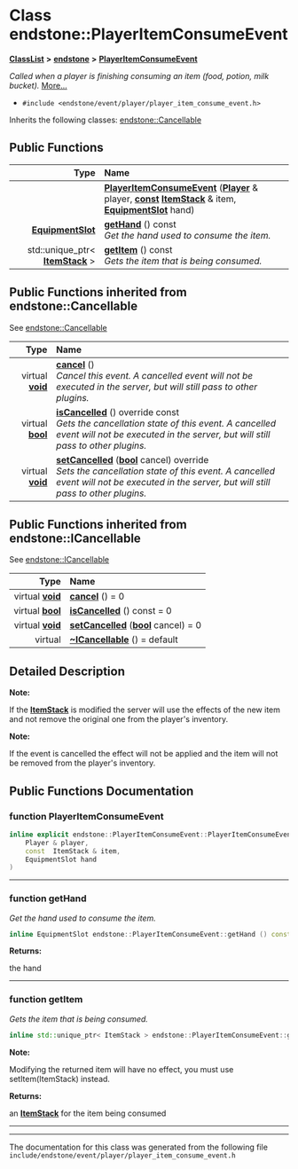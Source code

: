 

# Class endstone::PlayerItemConsumeEvent



[**ClassList**](annotated.md) **>** [**endstone**](namespaceendstone.md) **>** [**PlayerItemConsumeEvent**](classendstone_1_1PlayerItemConsumeEvent.md)



_Called when a player is finishing consuming an item (food, potion, milk bucket)._ [More...](#detailed-description)

* `#include <endstone/event/player/player_item_consume_event.h>`



Inherits the following classes: [endstone::Cancellable](classendstone_1_1Cancellable.md)










































































## Public Functions

| Type | Name |
| ---: | :--- |
|   | [**PlayerItemConsumeEvent**](#function-playeritemconsumeevent) ([**Player**](classendstone_1_1Player.md) & player, [**const**](classendstone_1_1Vector.md) [**ItemStack**](classendstone_1_1ItemStack.md) & item, [**EquipmentSlot**](namespaceendstone.md#enum-equipmentslot) hand) <br> |
|  [**EquipmentSlot**](namespaceendstone.md#enum-equipmentslot) | [**getHand**](#function-gethand) () const<br>_Get the hand used to consume the item._  |
|  std::unique\_ptr&lt; [**ItemStack**](classendstone_1_1ItemStack.md) &gt; | [**getItem**](#function-getitem) () const<br>_Gets the item that is being consumed._  |


## Public Functions inherited from endstone::Cancellable

See [endstone::Cancellable](classendstone_1_1Cancellable.md)

| Type | Name |
| ---: | :--- |
| virtual [**void**](classendstone_1_1Vector.md) | [**cancel**](classendstone_1_1Cancellable.md#function-cancel) () <br>_Cancel this event. A cancelled event will not be executed in the server, but will still pass to other plugins._  |
| virtual [**bool**](classendstone_1_1Vector.md) | [**isCancelled**](classendstone_1_1Cancellable.md#function-iscancelled) () override const<br>_Gets the cancellation state of this event. A cancelled event will not be executed in the server, but will still pass to other plugins._  |
| virtual [**void**](classendstone_1_1Vector.md) | [**setCancelled**](classendstone_1_1Cancellable.md#function-setcancelled) ([**bool**](classendstone_1_1Vector.md) cancel) override<br>_Sets the cancellation state of this event. A cancelled event will not be executed in the server, but will still pass to other plugins._  |


## Public Functions inherited from endstone::ICancellable

See [endstone::ICancellable](classendstone_1_1ICancellable.md)

| Type | Name |
| ---: | :--- |
| virtual [**void**](classendstone_1_1Vector.md) | [**cancel**](classendstone_1_1ICancellable.md#function-cancel) () = 0<br> |
| virtual [**bool**](classendstone_1_1Vector.md) | [**isCancelled**](classendstone_1_1ICancellable.md#function-iscancelled) () const = 0<br> |
| virtual [**void**](classendstone_1_1Vector.md) | [**setCancelled**](classendstone_1_1ICancellable.md#function-setcancelled) ([**bool**](classendstone_1_1Vector.md) cancel) = 0<br> |
| virtual  | [**~ICancellable**](classendstone_1_1ICancellable.md#function-icancellable) () = default<br> |
















































































## Detailed Description




**Note:**

If the [**ItemStack**](classendstone_1_1ItemStack.md) is modified the server will use the effects of the new item and not remove the original one from the player's inventory.




**Note:**

If the event is cancelled the effect will not be applied and the item will not be removed from the player's inventory. 





    
## Public Functions Documentation




### function PlayerItemConsumeEvent 

```C++
inline explicit endstone::PlayerItemConsumeEvent::PlayerItemConsumeEvent (
    Player & player,
    const  ItemStack & item,
    EquipmentSlot hand
) 
```




<hr>



### function getHand 

_Get the hand used to consume the item._ 
```C++
inline EquipmentSlot endstone::PlayerItemConsumeEvent::getHand () const
```





**Returns:**

the hand 





        

<hr>



### function getItem 

_Gets the item that is being consumed._ 
```C++
inline std::unique_ptr< ItemStack > endstone::PlayerItemConsumeEvent::getItem () const
```





**Note:**

Modifying the returned item will have no effect, you must use setItem(ItemStack) instead.




**Returns:**

an [**ItemStack**](classendstone_1_1ItemStack.md) for the item being consumed 





        

<hr>

------------------------------
The documentation for this class was generated from the following file `include/endstone/event/player/player_item_consume_event.h`

